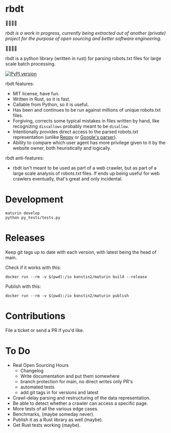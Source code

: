 # rbdt 

🚨🚨🚨🚨

_rbdt is a work in progress, currently being extracted out of another (private) project for the purpose of open sourcing and better software engineering._ 

🚨🚨🚨🚨

rbdt is a python library (written in rust) for parsing robots.txt files for large scale batch processing.

[![PyPI version](https://badge.fury.io/py/rbdt.svg)](https://badge.fury.io/py/rbdt)

rbdt features: 
* MIT license, have fun. 
* Written in Rust, so it is fast. 
* Callable from Python, so it is useful. 
* Has been and continues to be run against millions of unique robots.txt files.
* Forgiving, corrects some typical mistakes in files written by hand, like recognizing `dissallows` probably meant to be `disallow`. 
* Intentionally provides direct access to the parsed robots.txt representation (unlike [Reppy](https://github.com/seomoz/reppy) or [Google's parser](https://github.com/google/robotstxt)).
* Ability to compare which user agent has more privilege given to it by the website owner, both heuristically and logically. 

rbdt anti-features:
* rbdt isn't meant to be used as part of a web crawler, but as part of a large scale analysis of robots.txt files. If ends up being useful for web crawlers eventually, that's great and only incidental. 


# Development 

```
maturin develop
python py_tests/tests.py
```

# Releases 

Keep git tags up to date with each version, with latest being the head of main.

Check if it works with this: 
```
docker run --rm -v $(pwd):/io konstin2/maturin build --release 
```

Publish  with this: 
```
docker run --rm -v $(pwd):/io konstin2/maturin publish 
```

# Contributions

File a ticket or send a PR if you'd like. 

# To Do 
* Real Open Sourcing Hours
  - Changelog 
  - Write documentation and put them somewhere 
  - branch protection for main, no direct writes only PR's
  - automated tests 
  - add git tags in for versions and latest 
* Crawl-delay parsing and restructuring of the data representation. 
* Be able to detect whether a crawler can access a specific page.
* More tests of all the various edge cases. 
* Benchmarks, (maybe someday never). 
* Publish it as a Rust library as well (maybe).
* Get Rust tests working (maybe).
